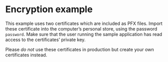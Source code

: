 # Encryption example

This example uses two certificates which are included as PFX files. Import these certificate into the computer’s personal store, using the password `password`. Make sure that the user running the sample application has read access to the certificates’ private key.

Please _do not_ use these certificates in production but create your own certificates instead.